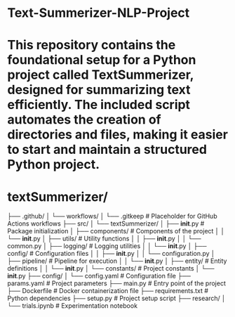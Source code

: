 # Text-Summerizer-NLP-Project

# This repository contains the foundational setup for a Python project called TextSummerizer, designed for summarizing text efficiently. The included script automates the creation of directories and files, making it easier to start and maintain a structured Python project.





# textSummerizer/
├── .github/
│   └── workflows/
│       └── .gitkeep          # Placeholder for GitHub Actions workflows
├── src/
│   └── textSummerizer/
│       ├── __init__.py       # Package initialization
│       ├── components/       # Components of the project
│       │   └── __init__.py
│       ├── utils/            # Utility functions
│       │   ├── __init__.py
│       │   └── common.py
│       ├── logging/          # Logging utilities
│       │   └── __init__.py
│       ├── config/           # Configuration files
│       │   ├── __init__.py
│       │   └── configuration.py
│       ├── pipeline/         # Pipeline for execution
│       │   └── __init__.py
│       ├── entity/           # Entity definitions
│       │   └── __init__.py
│       └── constants/        # Project constants
│           └── __init__.py
├── config/
│   └── config.yaml           # Configuration file
├── params.yaml               # Project parameters
├── main.py                   # Entry point of the project
├── Dockerfile                # Docker containerization file
├── requirements.txt          # Python dependencies
├── setup.py                  # Project setup script
├── research/
│   └── trials.ipynb          # Experimentation notebook
